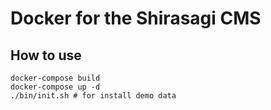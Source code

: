 # Docker for the Shirasagi CMS

## How to use

```
docker-compose build
docker-compose up -d
./bin/init.sh # for install demo data
```
